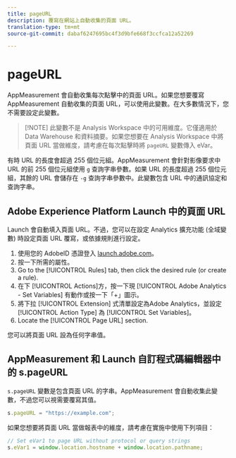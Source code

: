 ```yaml
---
title: pageURL
description: 覆寫在網站上自動收集的頁面 URL。
translation-type: tm+mt
source-git-commit: dabaf6247695bc4f3d9bfe668f3ccfca12a52269

---
```



# pageURL

AppMeasurement 會自動收集每次點擊中的頁面 URL。如果您想要覆寫 AppMeasurement 自動收集的頁面 URL，可以使用此變數。在大多數情況下，您不需要設定此變數。

>[!NOTE] 此變數不是 Analysis Workspace 中的可用維度。它僅適用於 Data Warehouse 和資料摘要。如果您想要在 Analysis Workspace 中將頁面 URL 當做維度，請考慮在每次點擊時將 `pageURL` 變數傳入 eVar。

有時 URL 的長度會超過 255 個位元組。AppMeasurement 會針對影像要求中 URL 的前 255 個位元組使用 `g` 查詢字串參數。如果 URL 的長度超過 255 個位元組，其餘的 URL 會儲存在 `-g` 查詢字串參數中。此變數包含 URL 中的通訊協定和查詢字串。

## Adobe Experience Platform Launch 中的頁面 URL

Launch 會自動填入頁面 URL。不過，您可以在設定 Analytics 擴充功能 (全域變數) 時設定頁面 URL 覆寫，或依據規則進行設定。

1. 使用您的 AdobeID 憑證登入 [launch.adobe.com](https://launch.adobe.com)。
2. 按一下所需的屬性。
3. Go to the [!UICONTROL Rules] tab, then click the desired rule (or create a rule).
4. 在下 [!UICONTROL Actions]方，按一下現 [!UICONTROL Adobe Analytics - Set Variables] 有動作或按一下「+」圖示。
5. 將下拉 [!UICONTROL Extension] 式清單設定為Adobe Analytics，並設定 [!UICONTROL Action Type] 為 [!UICONTROL Set Variables]。
6. Locate the [!UICONTROL Page URL] section.

您可以將頁面 URL 設為任何字串值。

## AppMeasurement 和 Launch 自訂程式碼編輯器中的 s.pageURL

`s.pageURL` 變數是包含頁面 URL 的字串。AppMeasurement 會自動收集此變數，不過您可以視需要覆寫其值。

```js
s.pageURL = "https://example.com";
```

如果您想要將頁面 URL 當做報表中的維度，請考慮在實施中使用下列項目：

```js
// Set eVar1 to page URL without protocol or query strings
s.eVar1 = window.location.hostname + window.location.pathname;
```
